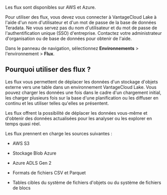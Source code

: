 Les flux sont disponibles sur AWS et Azure.

Pour utiliser des flux, vous devez vous connecter à VantageCloud Lake à l'aide d'un nom d'utilisateur et d'un mot de passe de la base de données Teradata. Ne vous servez pas du nom d'utilisateur et du mot de passe de l'authentification unique (SSO) d'entreprise. Contactez votre administrateur d'organisation ou de base de données pour obtenir de l'aide.

Dans le panneau de navigation, sélectionnez **Environnements** \> l'environnement \> **Flux**.

Pourquoi utiliser des flux ?
----------------------------

Les flux vous permettent de déplacer les données d'un stockage d'objets externe vers une table dans un environnement VantageCloud Lake. Vous pouvez charger les données une fois dans le cadre d'un chargement initial, les charger plusieurs fois sur la base d'une planification ou les diffuser en continu et les utiliser telles qu'elles se présentent.

Les flux offrent la possibilité de déplacer les données vous-même et d'obtenir des données actualisées pour les analyser ou les explorer en temps quasi réel.

Les flux prennent en charge les sources suivantes :

-   AWS S3

-   Stockage Blob Azure

-   Azure ADLS Gen 2

-   Formats de fichiers CSV et Parquet

-   Tables cibles du système de fichiers d'objets ou du système de fichiers de blocs
